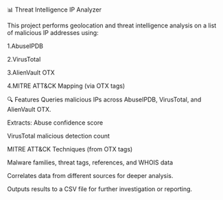 📊 Threat Intelligence IP Analyzer


This project performs geolocation and threat intelligence analysis on a list of malicious IP addresses using:

1.AbuseIPDB

2.VirusTotal

3.AlienVault OTX

4.MITRE ATT&CK Mapping (via OTX tags)

🔍 Features
Queries malicious IPs across AbuseIPDB, VirusTotal, and AlienVault OTX.

Extracts:
Abuse confidence score

VirusTotal malicious detection count

MITRE ATT&CK Techniques (from OTX tags)

Malware families, threat tags, references, and WHOIS data

Correlates data from different sources for deeper analysis.

Outputs results to a CSV file for further investigation or reporting.
